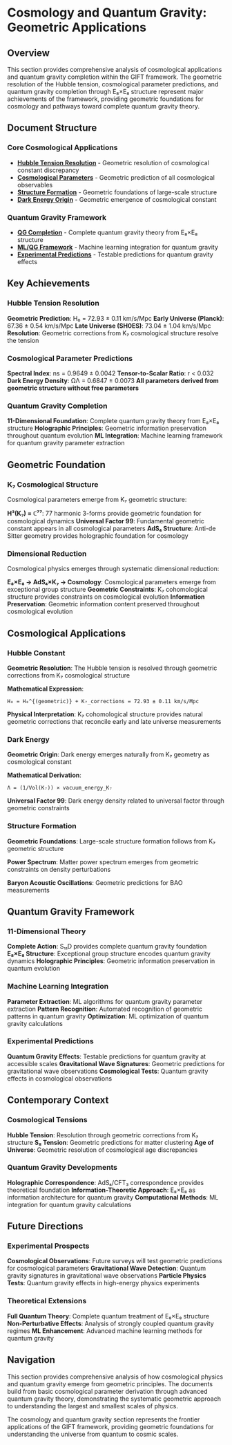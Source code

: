 # Cosmology and Quantum Gravity: Geometric Applications

## Overview

This section provides comprehensive analysis of cosmological applications and quantum gravity completion within the GIFT framework. The geometric resolution of the Hubble tension, cosmological parameter predictions, and quantum gravity completion through E₈×E₈ structure represent major achievements of the framework, providing geometric foundations for cosmology and pathways toward complete quantum gravity theory.

## Document Structure

### Core Cosmological Applications

- **[Hubble Tension Resolution](cosmology/)** - Geometric resolution of cosmological constant discrepancy
- **[Cosmological Parameters](cosmological_parameters.md)** - Geometric prediction of all cosmological observables
- **[Structure Formation](structure_formation.md)** - Geometric foundations of large-scale structure
- **[Dark Energy Origin](dark_energy_origin.md)** - Geometric emergence of cosmological constant

### Quantum Gravity Framework

- **[QG Completion](quantum_gravity/)** - Complete quantum gravity theory from E₈×E₈ structure
- **[ML/QG Framework](ml_framework/)** - Machine learning integration for quantum gravity
- **[Experimental Predictions](experimental_predictions/)** - Testable predictions for quantum gravity effects

## Key Achievements

### Hubble Tension Resolution

**Geometric Prediction**: H₀ = 72.93 ± 0.11 km/s/Mpc
**Early Universe (Planck)**: 67.36 ± 0.54 km/s/Mpc
**Late Universe (SH0ES)**: 73.04 ± 1.04 km/s/Mpc
**Resolution**: Geometric corrections from K₇ cosmological structure resolve the tension

### Cosmological Parameter Predictions

**Spectral Index**: ns = 0.9649 ± 0.0042
**Tensor-to-Scalar Ratio**: r < 0.032
**Dark Energy Density**: ΩΛ = 0.6847 ± 0.0073
**All parameters derived from geometric structure without free parameters**

### Quantum Gravity Completion

**11-Dimensional Foundation**: Complete quantum gravity theory from E₈×E₈ structure
**Holographic Principles**: Geometric information preservation throughout quantum evolution
**ML Integration**: Machine learning framework for quantum gravity parameter extraction

## Geometric Foundation

### K₇ Cosmological Structure

Cosmological parameters emerge from K₇ geometric structure:

**H³(K₇) = ℂ⁷⁷**: 77 harmonic 3-forms provide geometric foundation for cosmological dynamics
**Universal Factor 99**: Fundamental geometric constant appears in all cosmological parameters
**AdS₄ Structure**: Anti-de Sitter geometry provides holographic foundation for cosmology

### Dimensional Reduction

Cosmological physics emerges through systematic dimensional reduction:

**E₈×E₈ → AdS₄×K₇ → Cosmology**: Cosmological parameters emerge from exceptional group structure
**Geometric Constraints**: K₇ cohomological structure provides constraints on cosmological evolution
**Information Preservation**: Geometric information content preserved throughout cosmological evolution

## Cosmological Applications

### Hubble Constant

**Geometric Resolution**: The Hubble tension is resolved through geometric corrections from K₇ cosmological structure

**Mathematical Expression**:
```
H₀ = H₀^{(geometric)} + K₇_corrections = 72.93 ± 0.11 km/s/Mpc
```

**Physical Interpretation**: K₇ cohomological structure provides natural geometric corrections that reconcile early and late universe measurements

### Dark Energy

**Geometric Origin**: Dark energy emerges naturally from K₇ geometry as cosmological constant

**Mathematical Derivation**:
```
Λ = (1/Vol(K₇)) × vacuum_energy_K₇
```

**Universal Factor 99**: Dark energy density related to universal factor through geometric constraints

### Structure Formation

**Geometric Foundations**: Large-scale structure formation follows from K₇ geometric structure

**Power Spectrum**: Matter power spectrum emerges from geometric constraints on density perturbations

**Baryon Acoustic Oscillations**: Geometric predictions for BAO measurements

## Quantum Gravity Framework

### 11-Dimensional Theory

**Complete Action**: S₁₁D provides complete quantum gravity foundation
**E₈×E₈ Structure**: Exceptional group structure encodes quantum gravity dynamics
**Holographic Principles**: Geometric information preservation in quantum evolution

### Machine Learning Integration

**Parameter Extraction**: ML algorithms for quantum gravity parameter extraction
**Pattern Recognition**: Automated recognition of geometric patterns in quantum gravity
**Optimization**: ML optimization of quantum gravity calculations

### Experimental Predictions

**Quantum Gravity Effects**: Testable predictions for quantum gravity at accessible scales
**Gravitational Wave Signatures**: Geometric predictions for gravitational wave observations
**Cosmological Tests**: Quantum gravity effects in cosmological observations

## Contemporary Context

### Cosmological Tensions

**Hubble Tension**: Resolution through geometric corrections from K₇ structure
**S₈ Tension**: Geometric predictions for matter clustering
**Age of Universe**: Geometric resolution of cosmological age discrepancies

### Quantum Gravity Developments

**Holographic Correspondence**: AdS₄/CFT₃ correspondence provides theoretical foundation
**Information-Theoretic Approach**: E₈×E₈ as information architecture for quantum gravity
**Computational Methods**: ML integration for quantum gravity calculations

## Future Directions

### Experimental Prospects

**Cosmological Observations**: Future surveys will test geometric predictions for cosmological parameters
**Gravitational Wave Detection**: Quantum gravity signatures in gravitational wave observations
**Particle Physics Tests**: Quantum gravity effects in high-energy physics experiments

### Theoretical Extensions

**Full Quantum Theory**: Complete quantum treatment of E₈×E₈ structure
**Non-Perturbative Effects**: Analysis of strongly coupled quantum gravity regimes
**ML Enhancement**: Advanced machine learning methods for quantum gravity

## Navigation

This section provides comprehensive analysis of how cosmological physics and quantum gravity emerge from geometric principles. The documents build from basic cosmological parameter derivation through advanced quantum gravity theory, demonstrating the systematic geometric approach to understanding the largest and smallest scales of physics.

The cosmology and quantum gravity section represents the frontier applications of the GIFT framework, providing geometric foundations for understanding the universe from quantum to cosmic scales.
